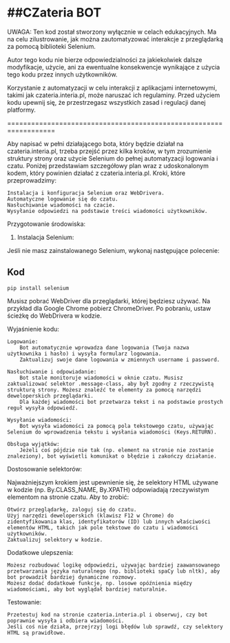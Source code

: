 ##CZateria BOT
==================================================================
UWAGA: Ten kod został stworzony wyłącznie w celach edukacyjnych. 
Ma na celu zilustrowanie, jak można zautomatyzować interakcje 
z przeglądarką za pomocą biblioteki Selenium. 

Autor tego kodu nie bierze odpowiedzialności za jakiekolwiek 
dalsze modyfikacje, użycie, ani za ewentualne konsekwencje wynikające 
z użycia tego kodu przez innych użytkowników.

Korzystanie z automatyzacji w celu interakcji z aplikacjami 
internetowymi, takimi jak czateria.interia.pl, może naruszać ich 
regulaminy. Przed użyciem kodu upewnij się, że przestrzegasz 
wszystkich zasad i regulacji danej platformy.

==================================================================





Aby napisać w pełni działającego bota, który będzie działał na czateria.interia.pl, trzeba przejść przez kilka kroków, w tym zrozumienie struktury strony oraz użycie Selenium do pełnej automatyzacji logowania i czatu. Poniżej przedstawiam szczegółowy plan wraz z udoskonalonym kodem, który powinien działać z czateria.interia.pl.
Kroki, które przeprowadzimy:

    Instalacja i konfiguracja Selenium oraz WebDrivera.
    Automatyczne logowanie się do czatu.
    Nasłuchiwanie wiadomości na czacie.
    Wysyłanie odpowiedzi na podstawie treści wiadomości użytkowników.

Przygotowanie środowiska:
1. Instalacja Selenium:

Jeśli nie masz zainstalowanego Selenium, wykonaj następujące polecenie:
## Kod
```
pip install selenium
```
Musisz pobrać WebDriver dla przeglądarki, której będziesz używać. 
Na przykład dla Google Chrome pobierz ChromeDriver. Po pobraniu, ustaw ścieżkę do WebDrivera w kodzie.

Wyjaśnienie kodu:

    Logowanie:
        Bot automatycznie wprowadza dane logowania (Twoja nazwa użytkownika i hasło) i wysyła formularz logowania.
        Zaktualizuj swoje dane logowania w zmiennych username i password.

    Nasłuchiwanie i odpowiadanie:
        Bot stale monitoruje wiadomości w oknie czatu. Musisz zaktualizować selektor .message-class, aby był zgodny z rzeczywistą strukturą strony. Możesz znaleźć te elementy za pomocą narzędzi deweloperskich przeglądarki.
        Dla każdej wiadomości bot przetwarza tekst i na podstawie prostych reguł wysyła odpowiedź.

    Wysyłanie wiadomości:
        Bot wysyła wiadomości za pomocą pola tekstowego czatu, używając Selenium do wprowadzenia tekstu i wysłania wiadomości (Keys.RETURN).

    Obsługa wyjątków:
        Jeżeli coś pójdzie nie tak (np. element na stronie nie zostanie znaleziony), bot wyświetli komunikat o błędzie i zakończy działanie.

Dostosowanie selektorów:

Najważniejszym krokiem jest upewnienie się, że selektory HTML używane w kodzie (np. By.CLASS_NAME, By.XPATH) odpowiadają rzeczywistym elementom na stronie czatu. Aby to zrobić:

    Otwórz przeglądarkę, zaloguj się do czatu.
    Użyj narzędzi deweloperskich (klawisz F12 w Chrome) do zidentyfikowania klas, identyfikatorów (ID) lub innych właściwości elementów HTML, takich jak pole tekstowe do czatu i wiadomości użytkowników.
    Zaktualizuj selektory w kodzie.

Dodatkowe ulepszenia:

    Możesz rozbudować logikę odpowiedzi, używając bardziej zaawansowanego przetwarzania języka naturalnego (np. biblioteki spaCy lub nltk), aby bot prowadził bardziej dynamiczne rozmowy.
    Możesz dodać dodatkowe funkcje, np. losowe opóźnienia między wiadomościami, aby bot wyglądał bardziej naturalnie.

Testowanie:

    Przetestuj kod na stronie czateria.interia.pl i obserwuj, czy bot poprawnie wysyła i odbiera wiadomości.
    Jeśli coś nie działa, przejrzyj logi błędów lub sprawdź, czy selektory HTML są prawidłowe.
